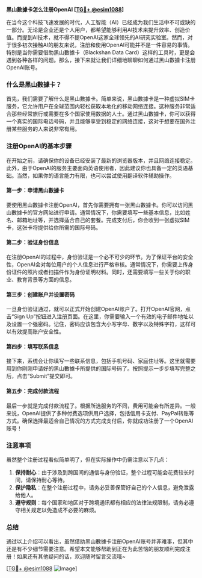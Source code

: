 **黑山數據卡怎么注册OpenAI [[TG💪+ @esim1088](https://t.me/s/esim1088)]**

在当今这个科技飞速发展的时代，人工智能（AI）已经成为我们生活中不可或缺的一部分。无论是企业还是个人用户，都希望能够利用AI技术来提升效率、创造价值。而提到AI技术，就不得不提OpenAI这家全球领先的AI研究实验室。然而，对于很多初次接触AI的朋友来说，注册和使用OpenAI可能并不是一件容易的事情。特别是当你需要借助黑山數據卡（Blackshan Data Card）这样的工具时，更是会遇到各种各样的问题。那么，接下来就让我们详细地聊聊如何通过黑山數據卡注册OpenAI账号。

### 什么是黑山數據卡？

首先，我们需要了解什么是黑山數據卡。简单来说，黑山數據卡是一种虚拟SIM卡服务，它允许用户在全球范围内轻松获取本地化的移动网络连接。这种服务非常适合那些经常旅行或需要在多个国家使用数据的人士。通过黑山數據卡，你可以获得一个真实的国际电话号码，并且能够享受到稳定的网络连接，这对于想要在国外注册某些服务的人来说非常有用。

### 注册OpenAI的基本步骤

在开始之前，请确保你的设备已经安装了最新的浏览器版本，并且网络连接稳定。此外，由于OpenAI的服务主要面向英语使用者，因此建议你也具备一定的英语基础。当然，如果你的语言能力有限，也可以尝试使用翻译软件辅助操作。

#### 第一步：申请黑山數據卡

要使用黑山數據卡注册OpenAI，首先你需要拥有一张黑山數據卡。你可以访问黑山數據卡的官方网站进行申请。通常情况下，你需要填写一些基本信息，比如姓名、邮箱地址等，并选择适合自己的套餐。完成支付后，你会收到一张虚拟SIM卡，这张卡将提供给你所需的国际号码。

#### 第二步：验证身份信息

在注册OpenAI的过程中，身份验证是一个必不可少的环节。为了保证平台的安全性，OpenAI会对每位用户的个人信息进行严格审核。通常情况下，你需要上传身份证件的照片或者扫描件作为身份证明材料。同时，还需要填写一些关于你的职业、教育背景等方面的信息。

#### 第三步：创建账户并设置密码

一旦身份验证通过，就可以正式开始创建OpenAI账户了。打开OpenAI官网，点击“Sign Up”按钮进入注册页面。在这里，你需要输入一个有效的电子邮件地址以及设置一个强密码。记住，密码应该包含大小写字母、数字以及特殊字符，这样可以有效提高账户安全性。

#### 第四步：填写联系信息

接下来，系统会让你填写一些联系信息，包括手机号码、家庭住址等。这里就需要用到你刚刚申请好的黑山數據卡所提供的国际号码了。按照提示一步步填写完整之后，点击“Submit”提交即可。

#### 第五步：完成付款流程

最后一步就是完成付款流程了。根据所选服务的不同，费用可能会有所差异。一般来说，OpenAI提供了多种付费选项供用户选择，包括信用卡支付、PayPal转账等方式。确保选择最适合自己情况的方式完成支付后，你就成功注册了一个OpenAI账号！

### 注意事项

虽然整个注册过程看似简单明了，但在实际操作中仍需注意以下几点：

1. **保持耐心**：由于涉及到跨国间的通信与身份验证，整个过程可能会花费较长时间，请保持耐心等待。
2. **保护隐私**：在整个注册过程中，请务必妥善保管好自己的个人信息，避免泄露给他人。
3. **遵守规则**：每个国家和地区对于跨境通讯都有相应的法律法规限制，请务必遵守相关规定以免造成不必要的麻烦。

### 总结

通过以上介绍可以看出，虽然借助黑山數據卡注册OpenAI账号并非难事，但其中还是有不少细节需要注意。希望本文能够帮助到正在为此苦恼的朋友顺利完成注册！如果还有其他疑问的话，欢迎随时留言交流哦~ 

[[TG💪+ @esim1088](https://t.me/s/esim1088) ![Image](https://i.postimg.cc/4NQfJmqS/Snipaste-2025-05-13-00-14-12.png)]